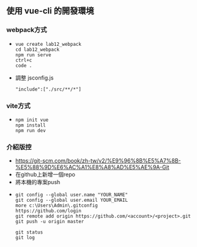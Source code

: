 ## 使用 vue-cli 的開發環境

### webpack方式
- ```
  vue create lab12_webpack
  cd lab12_webpack
  npm run serve
  ctrl+c
  code .
  ```
- 調整 jsconfig.js
  ```
  "include":["./src/**/*"]
  ```
### vite方式
- ```
  npm init vue
  npm install
  npm run dev
  ```

### 介紹版控
- https://git-scm.com/book/zh-tw/v2/%E9%96%8B%E5%A7%8B-%E5%88%9D%E6%AC%A1%E8%A8%AD%E5%AE%9A-Git
- 在github上新增一個repo
- 將本機的專案push
- ```
  git config --global user.name "YOUR_NAME"
  git config --global user.email YOUR_EMAIL
  more c:\Users\Admin\.gitconfig
  https://github.com/login
  git remote add origin https://github.com/<account>/<project>.git
  git push -u origin master

  git status
  git log
  ```

